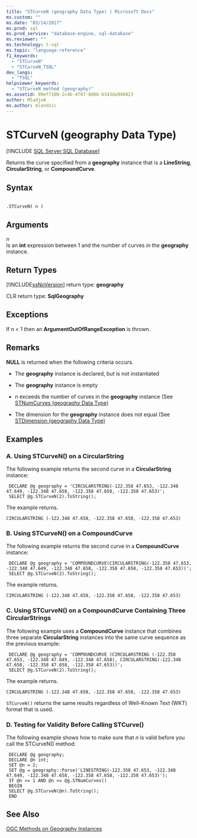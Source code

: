 ```yaml
---
title: "STCurveN (geography Data Type) | Microsoft Docs"
ms.custom: ""
ms.date: "03/14/2017"
ms.prod: sql
ms.prod_service: "database-engine, sql-database"
ms.reviewer: ""
ms.technology: t-sql
ms.topic: "language-reference"
f1_keywords: 
  - "STCurveN"
  - "STCurveN_TSQL"
dev_langs: 
  - "TSQL"
helpviewer_keywords: 
  - "STCurveN method (geography)"
ms.assetid: 99ef7100-2c4b-4f07-8d66-b343da94b023
author: MladjoA
ms.author: mlandzic 
---
```

# STCurveN (geography Data Type)
[!INCLUDE [SQL Server SQL Database](../../includes/applies-to-version/sql-asdb.md)]

  Returns the curve specified from a **geography** instance that is a **LineString**, **CircularString**, or **CompoundCurve**.  
  
## Syntax  
  
```  
  
.STCurveN( n )  
```  
  
## Arguments  
 *n*  
 Is an **int** expression between 1 and the number of curves in the **geography** instance.  
  
## Return Types  
 [!INCLUDE[ssNoVersion](../../includes/ssnoversion-md.md)] return type: **geography**  
  
 CLR return type: **SqlGeography**  
  
## Exceptions  
 If n < 1 then an **ArgumentOutOfRangeException** is thrown.  
  
## Remarks  
 **NULL** is returned when the following criteria occurs.  
  
-   The **geography** instance is declared, but is not instantiated  
  
-   The **geography** instance is empty  
  
-   n exceeds the number of curves in the **geography** instance (See [STNumCurves &#40;geography Data Type&#41;](../../t-sql/spatial-geography/stnumcurves-geography-data-type.md)  
  
-   The dimension for the **geography** instance does not equal (See [STDimension &#40;geography Data Type&#41;](../../t-sql/spatial-geography/stdimension-geography-data-type.md)  
  
## Examples  
  
### A. Using STCurveN() on a CircularString  
 The following example returns the second curve in a **CircularString** instance:  
  
```
 DECLARE @g geography = 'CIRCULARSTRING(-122.358 47.653, -122.348 47.649, -122.348 47.658, -122.358 47.658, -122.358 47.653)';  
 SELECT @g.STCurveN(2).ToString();
 ```  
  
 The example returns.  
  
 `CIRCULARSTRING (-122.348 47.658, -122.358 47.658, -122.358 47.653)`  
  
### B. Using STCurveN() on a CompoundCurve  
 The following example returns the second curve in a **CompoundCurve** instance:  
  
```
 DECLARE @g geography = 'COMPOUNDCURVE(CIRCULARSTRING(-122.358 47.653, -122.348 47.649, -122.348 47.658, -122.358 47.658, -122.358 47.653))';  
 SELECT @g.STCurveN(2).ToString();
 ```  
  
 The example returns.  
  
 `CIRCULARSTRING (-122.348 47.658, -122.358 47.658, -122.358 47.653)`  
  
### C. Using STCurveN() on a CompoundCurve Containing Three CircularStrings  
 The following example uses a **CompoundCurve** instance that combines three separate **CircularString** instances into the same curve sequence as the previous example:  
  
```
 DECLARE @g geography = 'COMPOUNDCURVE (CIRCULARSTRING (-122.358 47.653, -122.348 47.649, -122.348 47.658), CIRCULARSTRING(-122.348 47.658, -122.358 47.658, -122.358 47.653))';  
 SELECT @g.STCurveN(2).ToString();
 ```  
  
 The example returns.  
  
 `CIRCULARSTRING (-122.348 47.658, -122.358 47.658, -122.358 47.653)`  
  
 `STCurveN()` returns the same results regardless of Well-Known Text (WKT) format that is used.  
  
### D. Testing for Validity Before Calling STCurve()  
 The following example shows how to make sure that *n* is valid before you call the STCurveN() method:  
  
```
 DECLARE @g geography;  
 DECLARE @n int;  
 SET @n = 2;  
 SET @g = geography::Parse('LINESTRING(-122.358 47.653, -122.348 47.649, -122.348 47.658, -122.358 47.658, -122.358 47.653)');  
 IF @n >= 1 AND @n <= @g.STNumCurves()  
 BEGIN  
 SELECT @g.STCurveN(@n).ToString();  
 END
  ```  
  
## See Also  
 [OGC Methods on Geography Instances](../../t-sql/spatial-geography/ogc-methods-on-geography-instances.md)  
  
  

